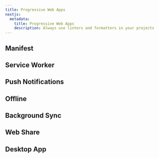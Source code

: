 ```yaml
---
title: Progressive Web Apps
nextjs:
  metadata:
    title: Progressive Web Apps
    description: Always use linters and formatters in your projects
---
```


## Manifest

## Service Worker

## Push Notifications

## Offline

## Background Sync

## Web Share

## Desktop App
